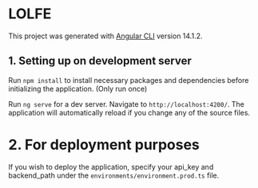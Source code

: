 # LOLFE

This project was generated with [Angular CLI](https://github.com/angular/angular-cli) version 14.1.2.

## 1. Setting up on development server

Run `npm install` to install necessary packages and dependencies before initializing the application. (Only run once) 

Run `ng serve` for a dev server. Navigate to `http://localhost:4200/`. The application will automatically reload if you change any of the source files.

# 2. For deployment purposes

If you wish to deploy the application, specify your api_key and backend_path under the `environments/environment.prod.ts` file. 